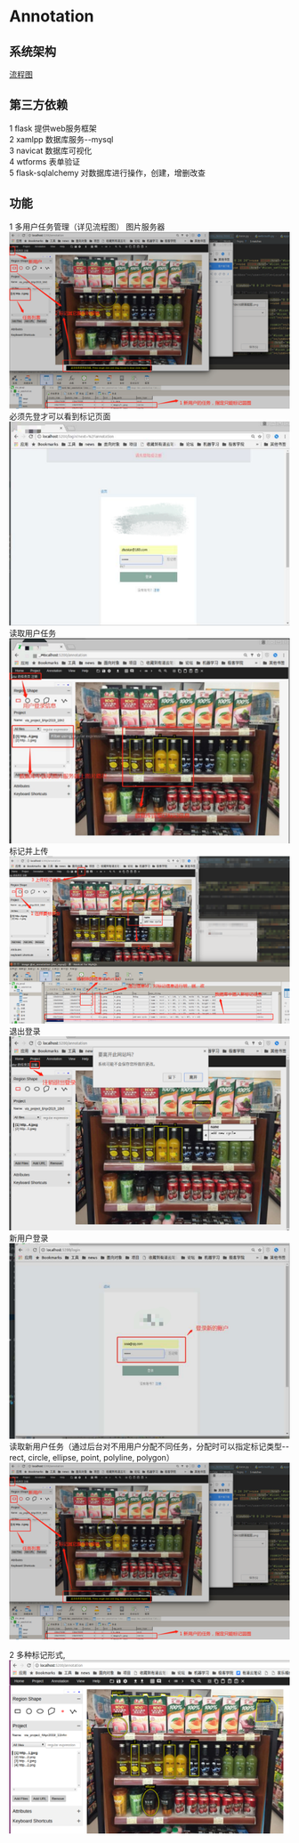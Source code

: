 # Annotation
## 系统架构
[流程图](http://note.youdao.com/noteshare?id=a1a224f51c2e18a3c3e36eb6ef268bbe)
## 第三方依赖
1 flask 提供web服务框架   
2 xamlpp 数据库服务--mysql    
3 navicat 数据库可视化  
4 wtforms 表单验证  
5 flask-sqlalchemy  对数据库进行操作，创建，增删改查  
  
  
## 功能
1 多用户任务管理（详见流程图）
图片服务器   
![图片服务器](https://github.com/zbzstar/pictures_markdown/blob/master/annotation/show6.png)
必须先登才可以看到标记页面  
![用户登录](https://github.com/zbzstar/pictures_markdown/blob/master/annotation/show1.jpg)
读取用户任务    
![使用界面1](https://github.com/zbzstar/pictures_markdown/blob/master/annotation/show2.jpg)
标记并上传    
![使用界面2](https://github.com/zbzstar/pictures_markdown/blob/master/annotation/show3.png)
退出登录  
![使用界面3](https://github.com/zbzstar/pictures_markdown/blob/master/annotation/show4.png)
新用户登录  
![使用界面4](https://github.com/zbzstar/pictures_markdown/blob/master/annotation/show5.jpg)
读取新用户任务（通过后台对不用用户分配不同任务，分配时可以指定标记类型--rect, circle, ellipse, point, polyline, polygon）    
![使用界面5](https://github.com/zbzstar/pictures_markdown/blob/master/annotation/show6.png)


2 多种标记形式, 
![如图](https://github.com/zbzstar/pictures_markdown/blob/master/annotation/show.jpg)  
